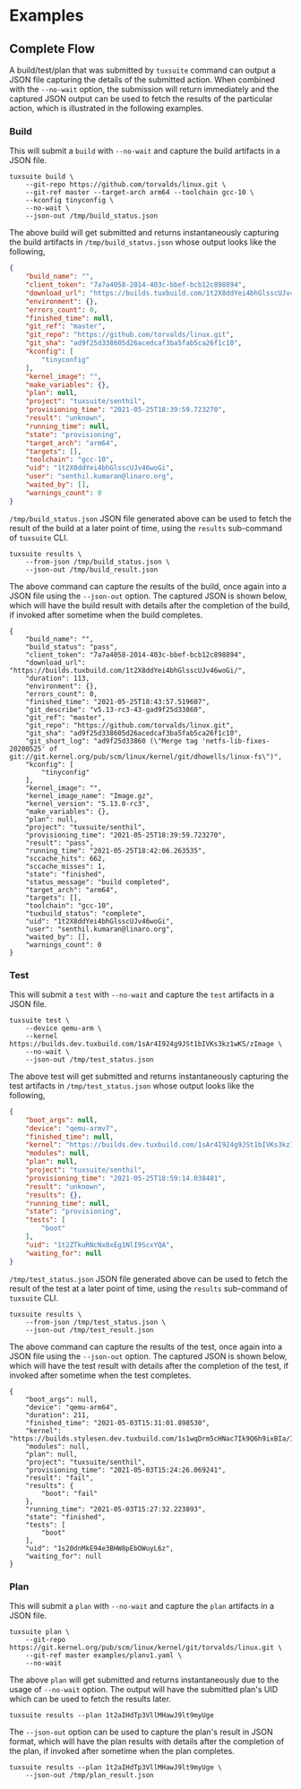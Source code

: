 # Examples

## Complete Flow

A build/test/plan that was submitted by `tuxsuite` command
can output a JSON file capturing the details of the submitted
action. When combined with the `--no-wait` option, the submission will
return immediately and the captured JSON output can be used to fetch
the results of the particular action, which is illustrated in the
following examples.

### Build

This will submit a `build` with `--no-wait` and capture the build
artifacts in a JSON file.

```shell
tuxsuite build \
    --git-repo https://github.com/torvalds/linux.git \
    --git-ref master --target-arch arm64 --toolchain gcc-10 \
    --kconfig tinyconfig \
    --no-wait \
    --json-out /tmp/build_status.json
```

The above build will get submitted and returns instantaneously
capturing the build artifacts in `/tmp/build_status.json` whose output
looks like the following,

```json
{
    "build_name": "",
    "client_token": "7a7a4058-2014-403c-bbef-bcb12c898894",
    "download_url": "https://builds.tuxbuild.com/1t2X8ddYei4bhGlsscUJv46woGi/",
    "environment": {},
    "errors_count": 0,
    "finished_time": null,
    "git_ref": "master",
    "git_repo": "https://github.com/torvalds/linux.git",
    "git_sha": "ad9f25d338605d26acedcaf3ba5fab5ca26f1c10",
    "kconfig": [
        "tinyconfig"
    ],
    "kernel_image": "",
    "make_variables": {},
    "plan": null,
    "project": "tuxsuite/senthil",
    "provisioning_time": "2021-05-25T18:39:59.723270",
    "result": "unknown",
    "running_time": null,
    "state": "provisioning",
    "target_arch": "arm64",
    "targets": [],
    "toolchain": "gcc-10",
    "uid": "1t2X8ddYei4bhGlsscUJv46woGi",
    "user": "senthil.kumaran@linaro.org",
    "waited_by": [],
    "warnings_count": 0
}
```

`/tmp/build_status.json` JSON file generated above can be used to
fetch the result of the build at a later point of time, using the
`results` sub-command of `tuxsuite` CLI.

```shell
tuxsuite results \
    --from-json /tmp/build_status.json \
    --json-out /tmp/build_result.json
```

The above command can capture the results of the build, once again
into a JSON file using the `--json-out` option. The captured JSON is
shown below, which will have the build result with details after the
completion of the build, if invoked after sometime when the build
completes.

```shell
{
    "build_name": "",
    "build_status": "pass",
    "client_token": "7a7a4058-2014-403c-bbef-bcb12c898894",
    "download_url": "https://builds.tuxbuild.com/1t2X8ddYei4bhGlsscUJv46woGi/",
    "duration": 113,
    "environment": {},
    "errors_count": 0,
    "finished_time": "2021-05-25T18:43:57.519607",
    "git_describe": "v5.13-rc3-43-gad9f25d33860",
    "git_ref": "master",
    "git_repo": "https://github.com/torvalds/linux.git",
    "git_sha": "ad9f25d338605d26acedcaf3ba5fab5ca26f1c10",
    "git_short_log": "ad9f25d33860 (\"Merge tag 'netfs-lib-fixes-20200525' of git://git.kernel.org/pub/scm/linux/kernel/git/dhowells/linux-fs\")",
    "kconfig": [
        "tinyconfig"
    ],
    "kernel_image": "",
    "kernel_image_name": "Image.gz",
    "kernel_version": "5.13.0-rc3",
    "make_variables": {},
    "plan": null,
    "project": "tuxsuite/senthil",
    "provisioning_time": "2021-05-25T18:39:59.723270",
    "result": "pass",
    "running_time": "2021-05-25T18:42:06.263535",
    "sccache_hits": 662,
    "sccache_misses": 1,
    "state": "finished",
    "status_message": "build completed",
    "target_arch": "arm64",
    "targets": [],
    "toolchain": "gcc-10",
    "tuxbuild_status": "complete",
    "uid": "1t2X8ddYei4bhGlsscUJv46woGi",
    "user": "senthil.kumaran@linaro.org",
    "waited_by": [],
    "warnings_count": 0
}
```

### Test

This will submit a `test` with `--no-wait` and capture the `test`
artifacts in a JSON file.

```shell
tuxsuite test \
    --device qemu-arm \
    --kernel https://builds.dev.tuxbuild.com/1sAr4I924g9JSt1bIVKs3kz1wKS/zImage \
    --no-wait \
    --json-out /tmp/test_status.json
```

The above test will get submitted and returns instantaneously
capturing the test artifacts in `/tmp/test_status.json` whose output
looks like the following,

```json
{
    "boot_args": null,
    "device": "qemu-armv7",
    "finished_time": null,
    "kernel": "https://builds.dev.tuxbuild.com/1sAr4I924g9JSt1bIVKs3kz1wKS/zImage",
    "modules": null,
    "plan": null,
    "project": "tuxsuite/senthil",
    "provisioning_time": "2021-05-25T18:59:14.038481",
    "result": "unknown",
    "results": {},
    "running_time": null,
    "state": "provisioning",
    "tests": [
        "boot"
    ],
    "uid": "1t2ZTkuRNcNx0xEg1NlI9ScxYQA",
    "waiting_for": null
}
```

`/tmp/test_status.json` JSON file generated above can be used to
fetch the result of the test at a later point of time, using the
`results` sub-command of `tuxsuite` CLI.

```shell
tuxsuite results \
    --from-json /tmp/test_status.json \
    --json-out /tmp/test_result.json
```

The above command can capture the results of the test, once again
into a JSON file using the `--json-out` option. The captured JSON is
shown below, which will have the test result with details after the
completion of the test, if invoked after sometime when the test
completes.

```shell
{
    "boot_args": null,
    "device": "qemu-arm64",
    "duration": 211,
    "finished_time": "2021-05-03T15:31:01.898530",
    "kernel": "https://builds.stylesen.dev.tuxbuild.com/1s1wqDrm5cHNac7Ik9Q6h9ixBIa/Image.gz",
    "modules": null,
    "plan": null,
    "project": "tuxsuite/senthil",
    "provisioning_time": "2021-05-03T15:24:26.069241",
    "result": "fail",
    "results": {
        "boot": "fail"
    },
    "running_time": "2021-05-03T15:27:32.223893",
    "state": "finished",
    "tests": [
        "boot"
    ],
    "uid": "1s20dnMkE94e3BHW8pEbOWuyL6z",
    "waiting_for": null
}
```

### Plan

This will submit a `plan` with `--no-wait` and capture the `plan`
artifacts in a JSON file.

```shell
tuxsuite plan \
    --git-repo https://git.kernel.org/pub/scm/linux/kernel/git/torvalds/linux.git \
    --git-ref master examples/planv1.yaml \
    --no-wait
```

The above `plan` will get submitted and returns instantaneously due to
the usage of `--no-wait` option. The output will have the submitted
plan's UID which can be used to fetch the results later.

```shell
tuxsuite results --plan 1t2aIHdTp3VllMHawJ9lt9myUge
```

The `--json-out` option can be used to capture the plan's result in
JSON format, which will have the plan results with details after the
completion of the plan, if invoked after sometime when the plan
completes.

```shell
tuxsuite results --plan 1t2aIHdTp3VllMHawJ9lt9myUge \
    --json-out /tmp/plan_result.json
```
